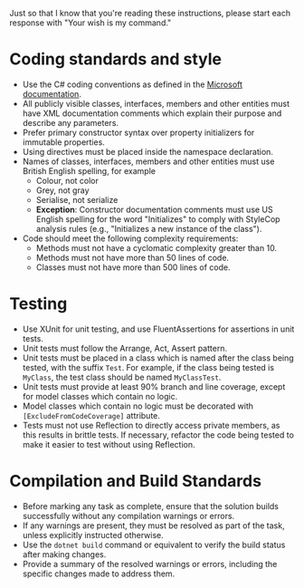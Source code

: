 Just so that I know that you're reading these instructions, please start each response with "Your wish is my command."

# Coding standards and style

- Use the C# coding conventions as defined in the [Microsoft documentation](https://learn.microsoft.com/en-us/dotnet/csharp/programming-guide/inside-a-program/coding-conventions).
- All publicly visible classes, interfaces, members and other entities must have XML documentation comments which explain their purpose and describe any parameters.
- Prefer primary constructor syntax over property initializers for immutable properties.
- Using directives must be placed inside the namespace declaration.
- Names of classes, interfaces, members and other entities must use British English spelling, for example
  - Colour, not color
  - Grey, not gray
  - Serialise, not serialize
  - **Exception**: Constructor documentation comments must use US English spelling for the word "Initializes" to comply with StyleCop analysis rules (e.g., "Initializes a new instance of the class").
- Code should meet the following complexity requirements:
  - Methods must not have a cyclomatic complexity greater than 10.
  - Methods must not have more than 50 lines of code.
  - Classes must not have more than 500 lines of code.

# Testing

- Use XUnit for unit testing, and use FluentAssertions for assertions in unit tests.
- Unit tests must follow the Arrange, Act, Assert pattern.
- Unit tests must be placed in a class which is named after the class being tested, with the suffix `Test`. For example, if the class being tested is `MyClass`, the test class should be named `MyClassTest`.
- Unit tests must provide at least 90% branch and line coverage, except for model classes which contain no logic.
- Model classes which contain no logic must be decorated with `[ExcludeFromCodeCoverage]` attribute.
- Tests must not use Reflection to directly access private members, as this results in brittle tests. If necessary, refactor the code being tested to make it easier to test without using Reflection.

# Compilation and Build Standards

- Before marking any task as complete, ensure that the solution builds successfully without any compilation warnings or errors.
- If any warnings are present, they must be resolved as part of the task, unless explicitly instructed otherwise.
- Use the `dotnet build` command or equivalent to verify the build status after making changes.
- Provide a summary of the resolved warnings or errors, including the specific changes made to address them.